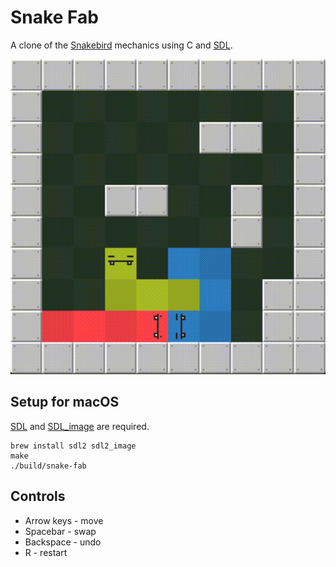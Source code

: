 # Snake Fab

A clone of the [Snakebird](https://store.steampowered.com/app/357300/Snakebird/) mechanics using C and [SDL](https://www.libsdl.org/).

![game](images/game.gif)

## Setup for macOS

[SDL](https://www.libsdl.org/release/SDL2-2.0.12.zip) and [SDL_image](https://www.libsdl.org/tmp/SDL_image/release/SDL2_image-2.0.5.zip) are required.

```
brew install sdl2 sdl2_image
make
./build/snake-fab
```

## Controls
- Arrow keys - move
- Spacebar - swap
- Backspace - undo
- R - restart